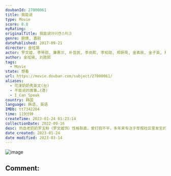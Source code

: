 ```yaml
---
doubanId: 27000061
title: 我能说
type: Movie
score: 8.8
myRating: 
originalTitle: 我能说아이캔스피크
genre: 剧情, 喜剧
datePublished: 2017-09-21
director: 金炫锡
actor: 罗文姬, 李帝勋, 廉惠兰, 朴哲民, 李尚熙, 李知勋, 郑妍周, 金素辰, 金子英, 秋延圭, 李至勋, 金兰熙, 孙淑子, 李在仁, 郑元昌, 崔秀仁, 特里斯·布朗, 李素珍, 赵莞基, 孙成灿, 李东勇, 李信成, 成侑彬, 禹志贤, 薛昌熙, 禹尚基
author: 金炫锡, 刘胜熙
tags:
  - Movie
state: 想看
url: https://movie.douban.com/subject/27000061/
aliases:
  - 花漾奶奶秀英文(台)
  - 不能说的故事…(港)
  - I_Can_Speak
country: 韩国
language: 韩语, 英语
IMDb: tt7342204
time: 119分钟
createTime: 2023-01-24 01:23:14
collectionDate: 2022-09-16
desc: 热血老奶奶罗玉粉（罗文姬饰）性格耿直，爱打抱不平，多年来专注于举报社区里发生的不法行为的，被周围的人叫做“鬼怪奶奶”。她的“对手”是信访办新来的基层公务员朴民载（李帝勋饰）。二人吵吵闹闹未分胜负。某天...
date created: 2023-01-24
date modified: 2023-03-14
---
```


![image](p2498433749.jpg)

Comment:
---
